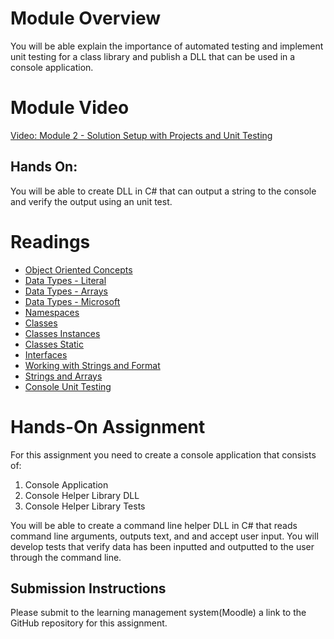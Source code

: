 # Module Overview
You will be able explain the importance of automated testing and implement unit testing for a class library and publish a DLL that can be used in a console application.
# Module Video
[Video: Module 2 - Solution Setup with Projects and Unit Testing](https://youtu.be/WHAnOi0szio)
## Hands On:
You will be able to create DLL in C# that can output a string to the console and verify the output using an unit test.

# Readings
* [Object Oriented Concepts](https://www.freecodecamp.org/news/object-oriented-programming-concepts-21bb035f7260/)
* [Data Types - Literal](https://www.geeksforgeeks.org/c-sharp-literals/)
* [Data Types - Arrays](https://www.geeksforgeeks.org/c-sharp-arrays/)
* [Data Types - Microsoft](https://docs.microsoft.com/en-us/dotnet/csharp/programming-guide/types/)
* [Namespaces](https://docs.microsoft.com/en-us/dotnet/csharp/programming-guide/namespaces/)
* [Classes](https://docs.microsoft.com/en-us/dotnet/csharp/programming-guide/classes-and-structs/classes)
* [Classes Instances](https://docs.microsoft.com/en-us/dotnet/csharp/programming-guide/classes-and-structs/instance-constructors)
* [Classes Static](https://www.geeksforgeeks.org/static-keyword-in-c-sharp/)
* [Interfaces](https://www.geeksforgeeks.org/c-sharp-interface/)
* [Working with Strings and Format](https://docs.microsoft.com/en-us/dotnet/csharp/programming-guide/strings/)
* [Strings and Arrays](https://www.geeksforgeeks.org/c-sharp-string/)
* [Console Unit Testing](https://blogs.msdn.microsoft.com/ploeh/2006/10/21/console-unit-testing/)
# Hands-On Assignment
For this assignment you need to create a console application that consists of:
1. Console Application
2. Console Helper Library DLL
3. Console Helper Library Tests

You will be able to create a command line helper DLL in C# that reads command line arguments, outputs text, and and accept user input.  You will develop tests that verify data has been inputted and outputted to the user through the command line.

## Submission Instructions
Please submit to the learning management system(Moodle) a link to the GitHub repository for this assignment.